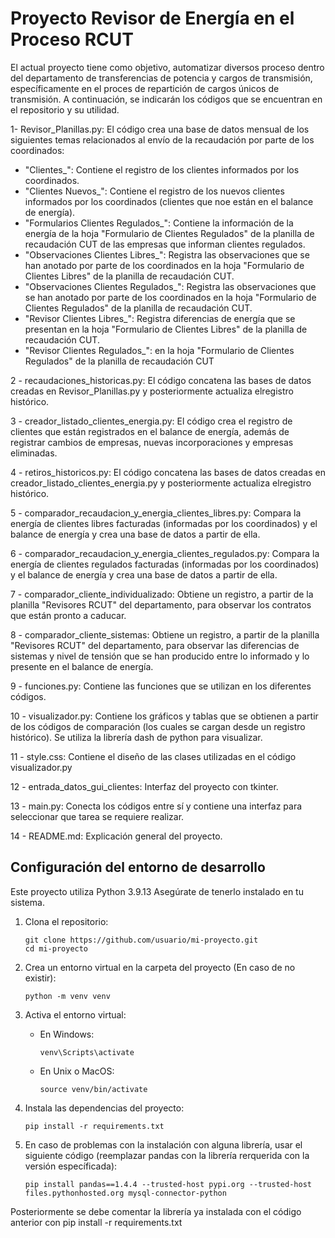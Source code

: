 
# Proyecto Revisor de Energía en el Proceso RCUT

El actual proyecto tiene como objetivo, automatizar diversos proceso dentro del departamento de transferencias de potencia y cargos de transmisión, específicamente en el proces de repartición de cargos únicos de transmisión. A continuación, se indicarán los códigos que se encuentran en el repositorio y su utilidad.

1- Revisor_Planillas.py: El código crea una base de datos mensual de los siguientes temas relacionados al envío de la recaudación por parte de los coordinados: 
- "Clientes_": Contiene el registro de los clientes informados por los coordinados.
- "Clientes Nuevos_": Contiene el registro de los nuevos clientes informados por los coordinados (clientes que noe están en el balance de energía).
- "Formularios Clientes Regulados_": Contiene la información de la energía de la hoja "Formulario de Clientes Regulados" de la planilla de recaudación CUT de las empresas que informan clientes regulados. 
- "Observaciones Clientes Libres_": Registra las observaciones que se han anotado por parte de los coordinados en la hoja "Formulario de Clientes Libres" de la planilla de recaudación CUT.
- "Observaciones Clientes Regulados_": Registra las observaciones que se han anotado por parte de los coordinados en la hoja "Formulario de Clientes Regulados" de la planilla de recaudación CUT.
- "Revisor Clientes Libres_": Registra diferencias de energía que se presentan en la hoja "Formulario de Clientes Libres" de la planilla de recaudación CUT.
- "Revisor Clientes Regulados_": en la hoja "Formulario de Clientes Regulados" de la planilla de recaudación CUT

2 - recaudaciones_historicas.py: El código concatena las bases de datos creadas en Revisor_Planillas.py y posteriormente actualiza elregistro histórico.

3 - creador_listado_clientes_energia.py: El código crea el registro de clientes que están registrados en el balance de energía, además de registrar cambios de empresas, nuevas incorporaciones y empresas eliminadas.

4 - retiros_historicos.py:  El código concatena las bases de datos creadas en creador_listado_clientes_energia.py y posteriormente actualiza elregistro histórico. 

5 - comparador_recaudacion_y_energia_clientes_libres.py: Compara la energía de clientes libres facturadas (informadas por los coordinados) y el balance de energía y crea una base de datos a partir de ella.

6 - comparador_recaudacion_y_energia_clientes_regulados.py: Compara la energía de clientes regulados facturadas (informadas por los coordinados) y el balance de energía y crea una base de datos a partir de ella.

7 - comparador_cliente_individualizado: Obtiene un registro, a partir de la planilla "Revisores RCUT" del departamento, para observar los contratos que están pronto a caducar.

8 - comparador_cliente_sistemas: Obtiene un registro, a partir de la planilla "Revisores RCUT" del departamento, para observar las diferencias de sistemas y nivel de tensión que se han producido entre lo informado y lo presente en el balance de energía.

9 - funciones.py: Contiene las funciones que se utilizan en los diferentes códigos.

10 - visualizador.py: Contiene los gráficos y tablas que se obtienen a partir de los códigos de comparación (los cuales se cargan desde un registro histórico). Se utiliza la librería dash de python para visualizar.

11 - style.css: Contiene el diseño de las clases utilizadas en el código visualizador.py

12 - entrada_datos_gui_clientes: Interfaz del proyecto con tkinter.

13 - main.py: Conecta los códigos entre sí y contiene una interfaz para seleccionar que tarea se requiere realizar.

14 - README.md: Explicación general del proyecto. 

## Configuración del entorno de desarrollo

Este proyecto utiliza Python 3.9.13 Asegúrate de tenerlo instalado en tu sistema.

1. Clona el repositorio:
    ```
    git clone https://github.com/usuario/mi-proyecto.git
    cd mi-proyecto
    ```

2. Crea un entorno virtual en la carpeta del proyecto (En caso de no existir):
    ```
    python -m venv venv
    ```

3. Activa el entorno virtual:
    - En Windows:
        ```
        venv\Scripts\activate
        ```
    - En Unix o MacOS:
        ```
        source venv/bin/activate
        ```

4. Instala las dependencias del proyecto:
    ```
    pip install -r requirements.txt

5. En caso de problemas con la instalación con alguna librería, usar el siguiente código (reemplazar pandas con la librería rerquerida con la versión específicada):
    ```
    pip install pandas==1.4.4 --trusted-host pypi.org --trusted-host files.pythonhosted.org mysql-connector-python

  Posteriormente se debe comentar la librería ya instalada con el código anterior con pip install -r requirements.txt




